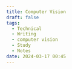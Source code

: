 ```yaml
---
title: Computer Vision
draft: false
tags:
  - Technical   
  - Writing
  - computer vision
  - Study
  - Notes
date: 2024-03-17 00:45
---
```

